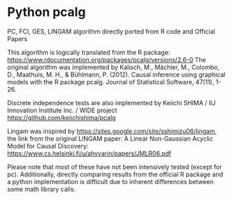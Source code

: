 # Python pcalg
PC, FCI, GES, LINGAM algorithm directly ported from R code and Official Papers

This algorithm is logically translated from the R package: https://www.rdocumentation.org/packages/pcalg/versions/2.6-0
The original algorithm was implemented by Kalisch, M., Mächler, M., Colombo, D., Maathuis, M. H., & Bühlmann, P. (2012). Causal inference using graphical models with the R package pcalg. Journal of Statistical Software, 47(11), 1-26.

Discrete independence tests are also implemented by Keiichi SHIMA / IIJ Innovation Institute Inc. / WIDE project
https://github.com/keiichishima/pcalg

Lingam was inspired by https://sites.google.com/site/sshimizu06/lingam, the link from the original LINGAM paper: A Linear Non-Gaussian Acyclic Model for Causal Discovery: https://www.cs.helsinki.fi/u/ahyvarin/papers/JMLR06.pdf

Please note that most of these have not been intensively tested (except for pc).
Additionally, directly comparing results from the official R package and a python implementation is difficult due to inherent differences between some math library calls. 
